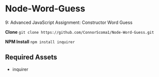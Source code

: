 # Node-Word-Guess
9: Advanced JavaScript Assignment: Constructor Word Guess

**Clone**
``` git clone https://github.com/ConnorScoma1/Node-Word-Guess.git ```

**NPM Install**
``` npm install inquirer ``` 

## Required Assets
* inquirer
